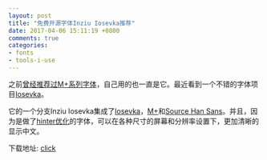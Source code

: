 ```yaml
---
layout: post
title: "免费开源字体Inziu Iosevka推荐"
date: 2017-04-06 15:11:19 +0800
comments: true
categories:
- fonts
- tools-i-use
---
```


之前[曾经推荐过M+系列字体](http://lenciel.com/2014/07/font-for-programming)，自己用的也一直是它。最近看到一个不错的字体项目[Iosevka](https://github.com/be5invis/Iosevka)。

它的一个分支Inziu Iosevka集成了[Iosevka](http://be5invis.github.io/Iosevka/)，[M+](https://mplus-fonts.osdn.jp/)和[Source Han Sans](https://github.com/adobe-fonts/source-han-sans)。并且，因为是做了[hinter优化](https://github.com/caryll/ideohint)的字体，可以在各种尺寸的屏幕和分辨率设置下，更加清晰的显示中文。

下载地址: [click](https://be5invis.github.io/Iosevka/inziu.html)